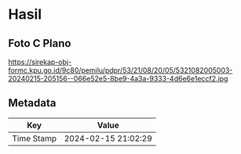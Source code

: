# Hasil

## Foto C Plano

https://sirekap-obj-formc.kpu.go.id/9c80/pemilu/pdpr/53/21/08/20/05/5321082005003-20240215-205156--066e52e5-8be9-4a3a-9333-4d6e6e1eccf2.jpg


## Metadata

| Key        | Value               |
| ---------- | ------------------- |
| Time Stamp | 2024-02-15 21:02:29 |



